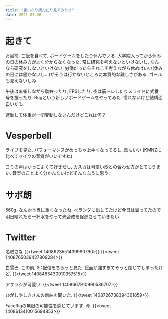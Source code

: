 ```yaml
---
title: "書いたり読んだり見てみたり"
date: 2021-06-26
---
```



# 起きて
お昼前. ご飯を食べて, ボードゲームをしたり休んでいる. 大学院入ってから休みの日の休み方がよく分からなくなった. 常に研究を考えないといけないし, なんなら研究をしないといけない. 労働だったらそれこそ考えながら休めばいい(休みの日には働かないし...)がそうは行かないところに本質的な難しさがある. ゴールも見えないしね.

午後は麻雀しながら駄弁ったり, FPSしたり. 夜は筋トレしたりスライドに式番号を振ったり. Bugという新しいボードゲームをやってみた. 慣れないけど結構面白いかも.

運動して体重が一切変動しないんだけどこれは何？

# Vesperbell
ライブを見た. パフォーマンスがめっちゃ上手くなってるし, 歌もいい.(KMNZに比べてマイクの音質がいいですね)

ヨミの声はかっこよくて好きだし, カスカは可愛い歌との合わせ方がとてもうまい. 音楽のことよく分かんないけどそんなふうに思う.


# サボ朗
560g. なんか本当に重くなったね. ベランダに出してたけど今日は曇ってたので明日晴れたら一杯水をやって光合成を促進させていきたい.

# Twitter
名取さな
{{<tweet 1408623551439990790>}}
{{<tweet 1408765039427809284>}}

白雪巴. この前, 3D配信をちらっと見た. 絵面が強すぎてそっと閉じてしまったけど.
{{<tweet 1408465430910357515>}}

アザラシが可愛い.
{{<tweet 1408667910990536707>}}

ひがしやしきさんの新曲を聞いた.
{{<tweet 1408726738394361859>}}

FaceRigの無限の可能性を感じています, 今.
{{<tweet 1408613410015694853>}}